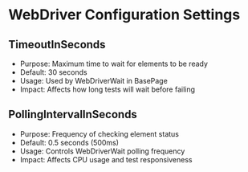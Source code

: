 # WebDriver Configuration Settings

## TimeoutInSeconds
- Purpose: Maximum time to wait for elements to be ready
- Default: 30 seconds
- Usage: Used by WebDriverWait in BasePage
- Impact: Affects how long tests will wait before failing

## PollingIntervalInSeconds
- Purpose: Frequency of checking element status
- Default: 0.5 seconds (500ms)
- Usage: Controls WebDriverWait polling frequency
- Impact: Affects CPU usage and test responsiveness